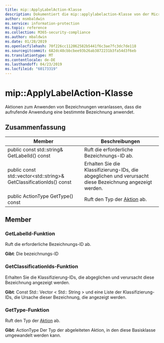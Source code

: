 ```yaml
---
title: mip::ApplyLabelAction-Klasse
description: Dokumentiert die mip::applylabelaction-Klasse von der Microsoft Information Protection (MIP) SDK.
author: msmbaldwin
ms.service: information-protection
ms.topic: reference
ms.collection: M365-security-compliance
ms.author: mbaldwin
ms.date: 01/28/2019
ms.openlocfilehash: 70f226cc112062582b5441f6c3ae7fc3dc7de118
ms.sourcegitcommit: 682dc48cbbcbee93b26ab3872231b3fa54d3f6eb
ms.translationtype: MT
ms.contentlocale: de-DE
ms.lasthandoff: 04/23/2019
ms.locfileid: "60173319"
---
```

# <a name="class-mipapplylabelaction"></a>mip::ApplyLabelAction-Klasse 
Aktionen zum Anwenden von Bezeichnungen veranlassen, dass die aufrufende Anwendung eine bestimmte Bezeichnung anwendet.
  
## <a name="summary"></a>Zusammenfassung
 Member                        | Beschreibungen                                
--------------------------------|---------------------------------------------
public const std::string& GetLabelId() const  |  Ruft die erforderliche Bezeichnungs-ID ab.
public const std::vector\<std::string\>& GetClassificationIds() const  |  Erhalten Sie die Klassifizierung-IDs, die abgeglichen und verursacht diese Bezeichnung angezeigt werden.
public ActionType GetType() const  |  Ruft den Typ der [Aktion](class_mip_action.md) ab.

## <a name="members"></a>Member
  
### <a name="getlabelid-function"></a>GetLabelId-Funktion
Ruft die erforderliche Bezeichnungs-ID ab.

  
**Gibt**: Die bezeichnungs-ID
  
### <a name="getclassificationids-function"></a>GetClassificationIds-Funktion
Erhalten Sie die Klassifizierung-IDs, die abgeglichen und verursacht diese Bezeichnung angezeigt werden.

  
**Gibt**: Const Std:: Vector < Std:: String > und eine Liste der Klassifizierung-IDs, die Ursache dieser Bezeichnung, die angezeigt werden.

### <a name="gettype-function"></a>GetType-Funktion
Ruft den Typ der [Aktion](class_mip_action.md) ab.

  
**Gibt**: ActionType Der Typ der abgeleiteten Aktion, in den diese Basisklasse umgewandelt werden kann.